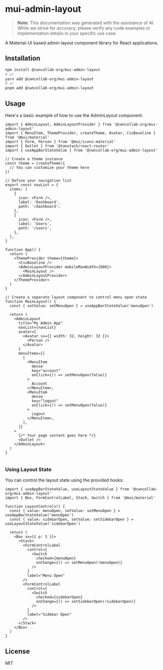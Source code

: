# mui-admin-layout

> **Note**: This documentation was generated with the assistance of AI. While we strive for accuracy, please verify any code examples or implementation details in your specific use case.

A Material-UI based admin layout component library for React applications. 


## Installation

```bash
npm install @cwncollab-org/mui-admin-layout
# or
yarn add @cwncollab-org/mui-admin-layout
# or
pnpm add @cwncollab-org/mui-admin-layout
```

## Usage

Here's a basic example of how to use the AdminLayout component:

```tsx
import { AdminLayout, AdminLayoutProvider } from '@cwncollab-org/mui-admin-layout'
import { MenuItem, ThemeProvider, createTheme, Avatar, CssBaseline } from '@mui/material'
import { Form, Person } from '@mui/icons-material'
import { Outlet } from '@tanstack/react-router'
import { useAppBarStateValue } from '@cwncollab-org/mui-admin-layout'

// Create a theme instance
const theme = createTheme({
  // You can customize your theme here
})

// Define your navigation list
export const navList = {
  items: [
    {
      icon: <Form />,
      label: 'Dashboard',
      path: '/dashboard',
    },
    {
      icon: <Form />,
      label: 'Users',
      path: '/users',
    },
  ],
}

function App() {
  return (
    <ThemeProvider theme={theme}>
      <CssBaseline />
      <AdminLayoutProvider mobileMaxWidth={600}>
        <MainLayout />
      </AdminLayoutProvider>
    </ThemeProvider>
  )
}

// Create a separate layout component to control menu open state
function MainLayout() {
  const { setValue: setMenuOpen } = useAppBarStateValue('menuOpen')

  return (
    <AdminLayout
      title="My Admin App"
      navList={navList}
      avatar={
        <Avatar sx={{ width: 32, height: 32 }}>
          <Person />
        </Avatar>
      }
      menuItems={[
        [
          <MenuItem 
            dense 
            key="account" 
            onClick={() => setMenuOpen(false)}
          >
            Account
          </MenuItem>,
          <MenuItem 
            dense 
            key="logout" 
            onClick={() => setMenuOpen(false)}
          >
            Logout
          </MenuItem>,
        ],
      ]}
    >
      {/* Your page content goes here */}
      <Outlet />
    </AdminLayout>
  )
}


```

### Using Layout State

You can control the layout state using the provided hooks:

```tsx
import { useAppBarStateValue, useLayoutStateValue } from '@cwncollab-org/mui-admin-layout'
import { Box, FormControlLabel, Stack, Switch } from '@mui/material'

function LayoutControls() {
  const { value: menuOpen, setValue: setMenuOpen } = useAppBarStateValue('menuOpen')
  const { value: sidebarOpen, setValue: setSidebarOpen } = useLayoutStateValue('sidebarOpen')

  return (
    <Box sx={{ p: 3 }}>
      <Stack>
        <FormControlLabel
          control={
            <Switch
              checked={menuOpen}
              onChange={() => setMenuOpen(!menuOpen)}
            />
          }
          label="Menu Open"
        />
        <FormControlLabel
          control={
            <Switch
              checked={sidebarOpen}
              onChange={() => setSidebarOpen(!sidebarOpen)}
            />
          }
          label="Sidebar Open"
        />
      </Stack>
    </Box>
  )
}
```

## License

MIT